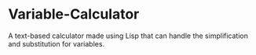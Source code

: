# Variable-Calculator
A text-based calculator made using Lisp that can handle the simplification and substitution for variables.
